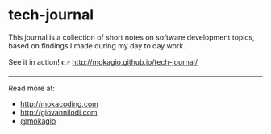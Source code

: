 tech-journal
============

This journal is a collection of short notes on software development topics, based on findings I made during my day to day work.

See it in action! :point_right: http://mokagio.github.io/tech-journal/

---

Read more at:

* http://mokacoding.com
* http://giovannilodi.com
* [@mokagio](http://twitter.com/mokagio)

 